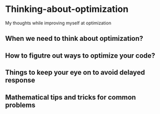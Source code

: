 # Thinking-about-optimization
My thoughts while improving myself at optimization

## When we need to think about optimization? 


## How to figutre out ways to optimize your code?


## Things to keep your eye on to avoid delayed response 


## Mathematical tips and tricks for common problems


